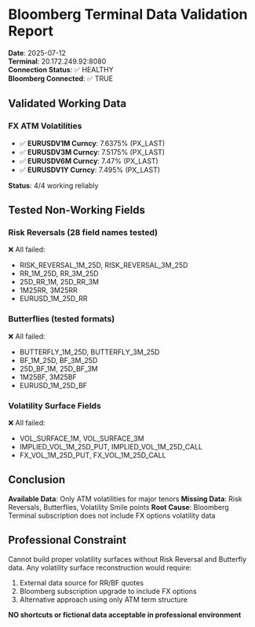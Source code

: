 # Bloomberg Terminal Data Validation Report

**Date**: 2025-07-12  
**Terminal**: 20.172.249.92:8080  
**Connection Status**: ✅ HEALTHY  
**Bloomberg Connected**: ✅ TRUE  

## Validated Working Data

### FX ATM Volatilities
- ✅ **EURUSDV1M Curncy**: 7.6375% (PX_LAST)
- ✅ **EURUSDV3M Curncy**: 7.5175% (PX_LAST)  
- ✅ **EURUSDV6M Curncy**: 7.47% (PX_LAST)
- ✅ **EURUSDV1Y Curncy**: 7.495% (PX_LAST)

**Status**: 4/4 working reliably

## Tested Non-Working Fields

### Risk Reversals (28 field names tested)
❌ All failed:
- RISK_REVERSAL_1M_25D, RISK_REVERSAL_3M_25D
- RR_1M_25D, RR_3M_25D  
- 25D_RR_1M, 25D_RR_3M
- 1M25RR, 3M25RR
- EURUSD_1M_25D_RR

### Butterflies (tested formats)
❌ All failed:
- BUTTERFLY_1M_25D, BUTTERFLY_3M_25D
- BF_1M_25D, BF_3M_25D
- 25D_BF_1M, 25D_BF_3M
- 1M25BF, 3M25BF
- EURUSD_1M_25D_BF

### Volatility Surface Fields
❌ All failed:
- VOL_SURFACE_1M, VOL_SURFACE_3M
- IMPLIED_VOL_1M_25D_PUT, IMPLIED_VOL_1M_25D_CALL
- FX_VOL_1M_25D_PUT, FX_VOL_1M_25D_CALL

## Conclusion

**Available Data**: Only ATM volatilities for major tenors
**Missing Data**: Risk Reversals, Butterflies, Volatility Smile points
**Root Cause**: Bloomberg Terminal subscription does not include FX options volatility data

## Professional Constraint

Cannot build proper volatility surfaces without Risk Reversal and Butterfly data. Any volatility surface reconstruction would require:
1. External data source for RR/BF quotes
2. Bloomberg subscription upgrade to include FX options
3. Alternative approach using only ATM term structure

**NO shortcuts or fictional data acceptable in professional environment**